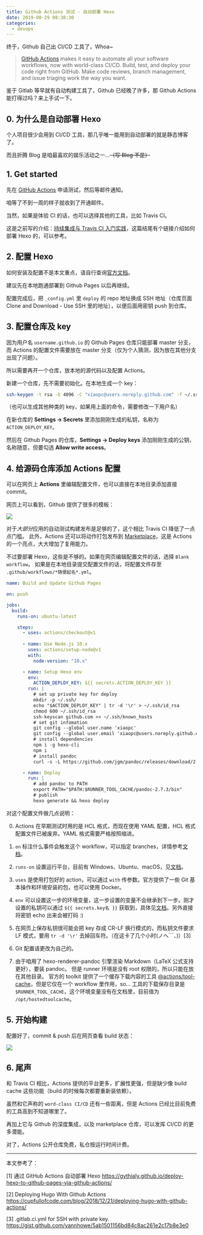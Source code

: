 ```yaml
---
title: Github Actions 测试 - 自动部署 Hexo
date: 2019-08-29 08:38:30
categories:
  - devops
---
```


终于，Github 自己出 CI/CD 工具了，Whoa~

> [GitHub Actions](https://github.com/features/actions) makes it easy to automate all your software workflows, now with world-class CI/CD. 
  Build, test, and deploy your code right from GitHub. 
  Make code reviews, branch management, and issue triaging work the way you want.

鉴于 Gitlab 等早就有自动构建工具了，Github 已经晚了许多，那 Github Actions 能打得过吗？来上手试一下。

<!--more-->

## 0. 为什么是自动部署 Hexo

个人项目很少会用到 CI/CD 工具，那几乎唯一能用到自动部署的就是静态博客了。

而且折腾 Blog 是咱最喜欢的娱乐活动之一...~~（写 Blog 不是）~~

## 1. Get started

先在 [GitHub Actions](https://github.com/features/actions) 申请测试，然后等邮件通知。

咱等了不到一周的样子就收到了开通邮件。

当然，如果是体验 CI 的话，也可以选择其他的工具，比如 Travis CI。

这是之前写的介绍：[持续集成与 Travis CI 入门实践](https://xiaopc.org/2018/04/28/%E6%8C%81%E7%BB%AD%E9%9B%86%E6%88%90%E4%B8%8E-travis-ci-%E5%85%A5%E9%97%A8%E5%AE%9E%E8%B7%B5/)，这篇结尾有个链接介绍如何部署 Hexo 的，可以参考。

## 2. 配置 Hexo

如何安装及配置不是本文重点，请自行查询[官方文档](https://hexo.io/zh-cn/docs/)。

建议先在本地跑通部署到 Github Pages 以后再继续。

配置完成后，把 `_config.yml` 里 `deploy` 的 repo 地址换成 SSH 地址（仓库页面 Clone and Download - Use SSH 里的地址），以便后面用密钥 push 到仓库。

## 3. 配置仓库及 key

因为用户名 `username.github.io` 的 Github Pages 仓库只能部署 master 分支，而 Actions 的配置文件需要放在 master 分支（仅为个人猜测，因为放在其他分支出现了问题）。

所以需要再开一个仓库，放本地的源代码以及配置 Actions。

新建一个仓库，先不需要初始化。在本地生成一个 key：

```bash
ssh-keygen -t rsa -b 4096 -C "xiaopc@users.noreply.github.com" -f ~/.ssh/github-actions-deploy
```

（也可以生成其他种类的 key，如果用上面的命令，需要修改一下用户名）

在新仓库的 **Settings -> Secrets** 里添加刚刚生成的私钥，名称为 `ACTION_DEPLOY_KEY`。

然后在 Github Pages 的仓库，**Settings -> Deploy keys** 添加刚刚生成的公钥，名称随意，但要勾选 **Allow write access**。

## 4. 给源码仓库添加 Actions 配置

可以在网页上 **Actions** 里编辑配置文件，也可以直接在本地目录添加直接 commit。

网页上可以看到，Github 提供了很多的模板：

![](/images/github-actions-template.png)

对于*大部分*应用的自动测试构建发布是足够的了，这个相比 Travis CI 降低了一点点门槛。
此外，Actions 还可以将动作打包发布到 [Marketplace](https://github.com/marketplace?type=actions)，这是 Actions 的一个亮点，大大增加了复用能力。

不过要部署 Hexo，这些是不够的。如果在网页编辑配置文件的话，选择 `Blank workflow`。
如果是在本地目录提交配置文件的话，将配置文件存至 `.github/workflows/*随便起名*.yml`。

```yaml
name: Build and Update Github Pages

on: push

jobs:
  build:
    runs-on: ubuntu-latest

    steps:
      - uses: actions/checkout@v1
      
      - name: Use Node.js 10.x
        uses: actions/setup-node@v1
        with:
          node-version: "10.x"

      - name: Setup Hexo env
        env:
          ACTION_DEPLOY_KEY: ${{ secrets.ACTION_DEPLOY_KEY }}
        run: |
          # set up private key for deploy
          mkdir -p ~/.ssh/
          echo "$ACTION_DEPLOY_KEY" | tr -d '\r' > ~/.ssh/id_rsa
          chmod 600 ~/.ssh/id_rsa
          ssh-keyscan github.com >> ~/.ssh/known_hosts
          # set git infomation
          git config --global user.name 'xiaopc'
          git config --global user.email 'xiaopc@users.noreply.github.com'
          # install dependencies
          npm i -g hexo-cli
          npm i
          # install pandoc
          curl -s -L https://github.com/jgm/pandoc/releases/download/2.7.3/pandoc-2.7.3-linux.tar.gz | tar xvzf - -C $RUNNER_TOOL_CACHE/

      - name: Deploy
        run: |
          # add pandoc to PATH
          export PATH="$PATH:$RUNNER_TOOL_CACHE/pandoc-2.7.3/bin"
          # publish
          hexo generate && hexo deploy
```

对这个配置文件做几点说明：

0. Actions 在早期测试时用的是 HCL 格式，而现在使用 YAML 配置，HCL 格式配置文件已被废弃。YAML 格式需要严格按照缩进。

1. `on` 标注什么事件会触发这个 workflow，可以指定 branches，详情参考[文档](https://help.github.com/en/articles/events-that-trigger-workflows)。

2. `runs-on` 设置运行平台，目前有 Windows、Ubuntu、macOS，见[文档](https://help.github.com/en/articles/virtual-environments-for-github-actions)。

3. `uses` 是使用打包好的 action，可以通过 `with` 传参数。官方提供了一些 Git 基本操作和环境安装的包，也可以使用 Docker。

4. `env` 可以设置这一步的环境变量，这一步设置的变量不会继承到下一步。刚才设置的私钥可以通过 `${{ secrets.key名 }}` 获取到，具体见[文档](https://help.github.com/en/articles/virtual-environments-for-github-actions)。另外直接将密钥 echo 出来会被打码 :)

5. 在网页上保存私钥很可能会把 key 存成 CR-LF 换行模式的，而私钥文件要求 LF 模式，要用 `tr -d '\r'` 去掉回车符。（在这卡了几个小时(ノへ￣、)）[3]

6. Git 配置请更改为自己的。

7. 由于咱用了 hexo-renderer-pandoc 引擎渲染 Markdown（LaTeX 公式支持更好），要装 pandoc。
但是 runner 环境是没有 root 权限的，所以只能在放在其他目录。
官方的 toolkit 提供了一个缓存下载内容的工具 [@actions/tool-cache](https://github.com/actions/toolkit/tree/master/packages/tool-cache)，但是它仅在一个 workflow 里作用，so... 
工具的下载保存目录是 `$RUNNER_TOOL_CACHE`，这个环境变量没有在文档里，目前值为 `/opt/hostedtoolcache`。

## 5. 开始构建

配置好了，commit & push 后在网页查看 build 状态：

![](/images/github-actions-status.png)

## 6. 尾声

和 Travis CI 相比，Actions 提供的平台更多，扩展性更强，但是缺少像 build cache 这些功能（build 的时候每次都要重新装依赖）。

虽然和它声称的 `word-class CI/CD` 还有一些距离，但是 Actions 已经比目前免费的工具高到不知道哪里了。

再加上它与 Github 的深度集成，以及 marketplace 仓库，可以发挥 CI/CD 的更多潜能。

对了，Actions 公开仓库免费，私仓按运行时间计费。

* * *

本文参考了：

[1] 通过 GitHub Actions 自动部署 Hexo https://gythialy.github.io/deploy-hexo-to-github-pages-via-github-actions/

[2] Deploying Hugo With Github Actions https://cupfullofcode.com/blog/2018/12/21/deploying-hugo-with-github-actions/

[3] .gitlab.ci.yml for SSH with private key. https://gist.github.com/yannhowe/5ab1501156bd84c8ac261e2c17b8e3e0
